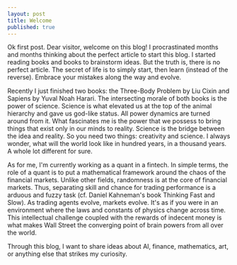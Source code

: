 ```yaml
---
layout: post
title: Welcome
published: true
---
```


Ok first post. Dear visitor, welcome on this blog! I procrastinated months and months thinking about the perfect article to start this blog. I started reading books and books to brainstorm ideas. But the truth is, there is no perfect article. The secret of life is to simply start, then learn (instead of the reverse). Embrace your mistakes along the way and evolve.

Recently I just finished two books: the Three-Body Problem by Liu Cixin and Sapiens by Yuval Noah Harari. The intersecting morale of both books is the power of science. Science is what elevated us at the top of the animal hierarchy and gave us god-like status. All power dynamics are turned around from it. What fascinates me is the power that we possess to bring things that exist only in our minds to reality. Science is the bridge between the idea and reality. So you need two things: creativity and science. I always wonder, what will the world look like in hundred years, in a thousand years. A whole lot different for sure.

As for me, I'm currently working as a quant in a fintech. In simple terms, the role of a quant is to put a mathematical framework around the chaos of the financial markets. Unlike other fields, randomness is at the core of financial markets. Thus, separating skill and chance for trading performance is a arduous and fuzzy task (cf. Daniel Kahneman's book Thinking Fast and Slow). As trading agents evolve, markets evolve. It's as if you were in an environment where the laws and constants of physics change across time. This intellectual challenge coupled with the rewards of indecent money is what makes Wall Street the converging point of brain powers from all over the world.

Through this blog, I want to share ideas about AI, finance, mathematics, art, or anything else that strikes my curiosity.
